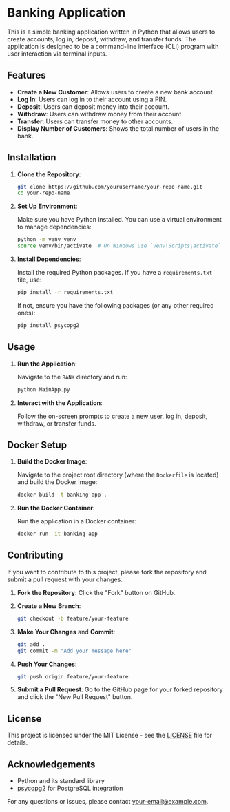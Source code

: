 # Banking Application

This is a simple banking application written in Python that allows users to create accounts, log in, deposit, withdraw, and transfer funds. The application is designed to be a command-line interface (CLI) program with user interaction via terminal inputs.

## Features

- **Create a New Customer**: Allows users to create a new bank account.
- **Log In**: Users can log in to their account using a PIN.
- **Deposit**: Users can deposit money into their account.
- **Withdraw**: Users can withdraw money from their account.
- **Transfer**: Users can transfer money to other accounts.
- **Display Number of Customers**: Shows the total number of users in the bank.

## Installation

1. **Clone the Repository**:

    ```bash
    git clone https://github.com/yourusername/your-repo-name.git
    cd your-repo-name
    ```

2. **Set Up Environment**:

    Make sure you have Python installed. You can use a virtual environment to manage dependencies:

    ```bash
    python -m venv venv
    source venv/bin/activate  # On Windows use `venv\Scripts\activate`
    ```

3. **Install Dependencies**:

    Install the required Python packages. If you have a `requirements.txt` file, use:

    ```bash
    pip install -r requirements.txt
    ```

    If not, ensure you have the following packages (or any other required ones):

    ```bash
    pip install psycopg2
    ```

## Usage

1. **Run the Application**:

    Navigate to the `BANK` directory and run:

    ```bash
    python MainApp.py
    ```

2. **Interact with the Application**:

    Follow the on-screen prompts to create a new user, log in, deposit, withdraw, or transfer funds.

## Docker Setup

1. **Build the Docker Image**:

    Navigate to the project root directory (where the `Dockerfile` is located) and build the Docker image:

    ```bash
    docker build -t banking-app .
    ```

2. **Run the Docker Container**:

    Run the application in a Docker container:

    ```bash
    docker run -it banking-app
    ```

## Contributing

If you want to contribute to this project, please fork the repository and submit a pull request with your changes.

1. **Fork the Repository**: Click the "Fork" button on GitHub.
2. **Create a New Branch**:

    ```bash
    git checkout -b feature/your-feature
    ```

3. **Make Your Changes** and **Commit**:

    ```bash
    git add .
    git commit -m "Add your message here"
    ```

4. **Push Your Changes**:

    ```bash
    git push origin feature/your-feature
    ```

5. **Submit a Pull Request**: Go to the GitHub page for your forked repository and click the "New Pull Request" button.

## License

This project is licensed under the MIT License - see the [LICENSE](LICENSE) file for details.

## Acknowledgements

- Python and its standard library
- [psycopg2](https://pypi.org/project/psycopg2/) for PostgreSQL integration

For any questions or issues, please contact [your-email@example.com](mailto:your-email@example.com).

